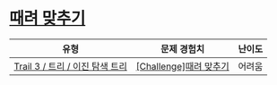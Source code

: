 # [때려 맞추기](https://www.codetree.ai/trails/complete/curated-cards/challenge-bst-inference)

|유형|문제 경험치|난이도|
|---|---|---|
|[Trail 3 / 트리 / 이진 탐색 트리](https://www.codetree.ai/trail-info/novice-high/)|[[Challenge]때려 맞추기](https://www.codetree.ai/trails/complete/curated-cards/challenge-bst-inference/)|어려움|

